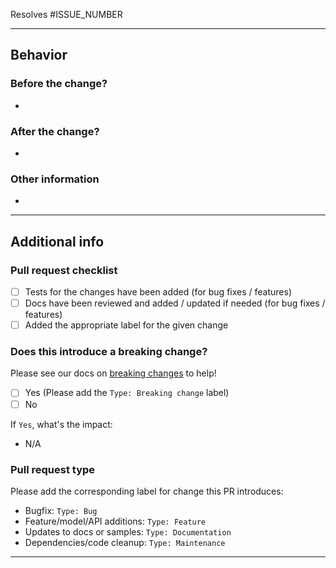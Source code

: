 <!-- Please refer to our contributing docs for any questions on submitting a pull request -->

<!-- Issues are required for both bug fixes and features. -->

Resolves #ISSUE_NUMBER

---

## Behavior

### Before the change?

<!-- Please describe the current behavior that you are modifying. -->

-

### After the change?

<!-- Please describe the behavior or changes that are being added by this PR. -->

-

### Other information

<!-- Any other information that is important to this PR  -->

-

---

## Additional info

### Pull request checklist

- [ ] Tests for the changes have been added (for bug fixes / features)
- [ ] Docs have been reviewed and added / updated if needed (for bug fixes / features)
- [ ] Added the appropriate label for the given change

### Does this introduce a breaking change?

<!-- If this introduces a breaking change make sure to note it here any what the impact might be -->

Please see our docs on [breaking changes](https://github.com/octokit/.github/blob/master/community/breaking_changes.md) to help!

- [ ] Yes (Please add the `Type: Breaking change` label)
- [ ] No

If `Yes`, what's the impact:

- N/A

### Pull request type

<!-- Please do not submit updates to dependencies unless it fixes an issue. -->
<!-- Please try to limit your pull request to one type, submit multiple pull requests if needed. -->

Please add the corresponding label for change this PR introduces:

- Bugfix: `Type: Bug`
- Feature/model/API additions: `Type: Feature`
- Updates to docs or samples: `Type: Documentation`
- Dependencies/code cleanup: `Type: Maintenance`

---
